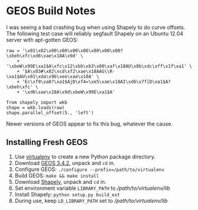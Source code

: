 GEOS Build Notes
====

I was seeing a bad crashing bug when using Shapely to do curve offsets.
The following test case will reliably segfault Shapely on an Ubuntu 12.04
server with apt-gotten GEOS:

    raw = '\x01\x02\x00\x00\x00\x06\x00\x00\x00?\xbeh\xfc\xd6\xae\x18A\x9d' \
        + '\xbeW\x99E\xa1$A\xfc\x12\xbb\xb3\x00\xaf\x18AU\x8b\xdc\xff\x1f\xa1' \
        + '$A\x03#\x82\xcd\xf2\xae\x18AAG\\R-\xa1$AU\x01\xda\x9b\xee\xae\x18A' \
        + 'Ec\xf9\xa8?\xa1$AjD\xf4=\xe5\xae\x18AI\xd6\x7f[D\xa1$A?\xbeh\xfc' \
        + '\xd6\xae\x18A\x9d\xbeW\x99E\xa1$A'
    
    from shapely import wkb
    shape = wkb.loads(raw)
    shape.parallel_offset(5., 'left')

Newer versions of GEOS appear to fix this bug, whatever the cause.

Installing Fresh GEOS
----

1. Use [virtualenv](http://www.virtualenv.org) to create a new Python package directory.
2. Download [GEOS 3.4.2](http://trac.osgeo.org/geos/), unpack and `cd` in.
3. Configure GEOS: `./configure --prefix=/path/to/virtualenv`
4. Build GEOS: `make && make install`
5. Download [Shapely](https://pypi.python.org/pypi/Shapely#downloads), unpack and `cd` in.
6. Set environment variable `LIBRARY_PATH` to */path/to/virtualenv/lib*
7. Install Shapely: `python setup.py build_ext`
8. During use, keep `LD_LIBRARY_PATH` set to */path/to/virtualenv/lib*
